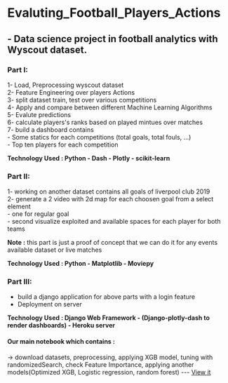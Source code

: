 # Evaluting_Football_Players_Actions
## - Data science project in football analytics with  Wyscout dataset.

### Part I:
1- Load, Preprocessing wyscout dataset <br>
2- Feature Engineering over players Actions <br> 
3- split dataset train, test over various competitions <br>
4- Apply and compare between different Machine Learning Algorithms <br>
5- Evalute predictions <br>
6- calculate players's ranks based on played mintues over matches <br>
7- build a dashboard contains <br>
    - Some statics for each competitions (total goals, total fouls, ...) <br>
    - Top ten players for each competition <br>

<strong>Technology Used : Python - Dash - Plotly - scikit-learn </strong>

### Part II:
1- working on another dataset contains all goals of liverpool club 2019 <br>
2- generate a 2 video with 2d map for each choosen goal from a select element <br>
      - one for regular goal <br>
      - second visualize exploited and available spaces for each player for both teams <br>

<strong>Note :</strong> this part is just a proof of concept that we can do it for any events available dataset or live matches <br>

<strong>Technology Used : Python - Matplotlib - Moviepy </strong>

### Part III:
- build a django application for above parts with a login feature <br>
- Deployment on server <br>

<strong> Technology Used : Django Web Framework - (Django-plotly-dash to render dashboards) - Heroku server </strong>


#### Our main notebook which contains : 
   -> download datasets, preprocessing, applying XGB model, tuning with randomizedSearch, check Feature Importance, applying another models(Optimized XGB, Logistic regression, random forest) --- <a href='https://github.com/omar1890/Evaluting_Football_Players_Actions/blob/main/django_dash/notebooks/main_notebook_for_vaep_model.ipynb'>View it</a>
  
